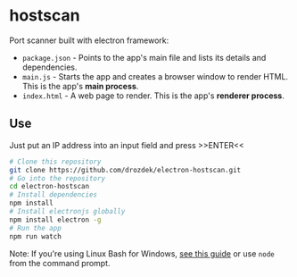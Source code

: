 # hostscan

Port scanner built with electron framework:

- `package.json` - Points to the app's main file and lists its details and dependencies.
- `main.js` - Starts the app and creates a browser window to render HTML. This is the app's **main process**.
- `index.html` - A web page to render. This is the app's **renderer process**.

## Use

Just put an IP address into an input field and press >>ENTER<<

```bash
# Clone this repository
git clone https://github.com/drozdek/electron-hostscan.git
# Go into the repository
cd electron-hostscan
# Install dependencies
npm install
# Install electronjs globally
npm install electron -g
# Run the app
npm run watch
```

Note: If you're using Linux Bash for Windows, [see this guide](https://www.howtogeek.com/261575/how-to-run-graphical-linux-desktop-applications-from-windows-10s-bash-shell/) or use `node` from the command prompt.

